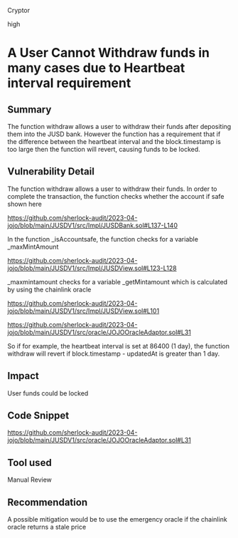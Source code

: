 Cryptor

high

# A User Cannot Withdraw funds in many cases due to Heartbeat interval requirement

## Summary

The function withdraw allows a user to withdraw their funds after depositing them into the JUSD bank. However the function has
a requirement that if the difference between the heartbeat interval and the block.timestamp is too large then the function will revert, causing funds to be locked.


## Vulnerability Detail

The function withdraw allows a user to withdraw their funds. In order to complete the transaction, the function checks whether the account if safe shown here

https://github.com/sherlock-audit/2023-04-jojo/blob/main/JUSDV1/src/Impl/JUSDBank.sol#L137-L140


In the function _isAccountsafe, the function checks for a variable _maxMintAmount

https://github.com/sherlock-audit/2023-04-jojo/blob/main/JUSDV1/src/Impl/JUSDView.sol#L123-L128

_maxmintamount checks for a variable _getMintamount which is calculated by using the chainlink oracle 

https://github.com/sherlock-audit/2023-04-jojo/blob/main/JUSDV1/src/Impl/JUSDView.sol#L101



https://github.com/sherlock-audit/2023-04-jojo/blob/main/JUSDV1/src/oracle/JOJOOracleAdaptor.sol#L31


So if for example, the heartbeat interval is set at 86400 (1 day), the function withdraw will revert if block.timestamp - updatedAt is greater than 1 day.









## Impact

User funds could be locked 

## Code Snippet

https://github.com/sherlock-audit/2023-04-jojo/blob/main/JUSDV1/src/oracle/JOJOOracleAdaptor.sol#L31

## Tool used

Manual Review

## Recommendation
A possible mitigation would be to use the emergency oracle if the chainlink oracle returns a stale price 